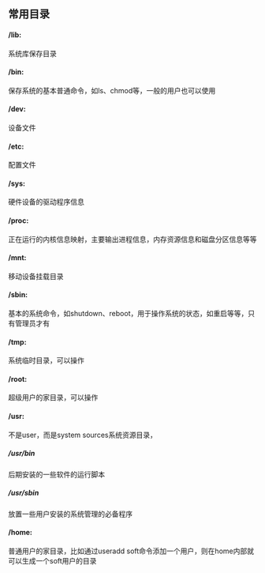 ## 常用目录

#### /lib: 
系统库保存目录

#### /bin:
保存系统的基本普通命令，如ls、chmod等，一般的用户也可以使用

#### /dev:
设备文件

#### /etc:
配置文件

#### /sys:
硬件设备的驱动程序信息

#### /proc:
正在运行的内核信息映射，主要输出进程信息，内存资源信息和磁盘分区信息等等

#### /mnt:
移动设备挂载目录

#### /sbin:
基本的系统命令，如shutdown、reboot，用于操作系统的状态，如重启等等，只有管理员才有

#### /tmp:
系统临时目录，可以操作

#### /root:
超级用户的家目录，可以操作

#### /usr:
不是user，而是system sources系统资源目录，

##### /usr/bin
后期安装的一些软件的运行脚本

##### /usr/sbin
放置一些用户安装的系统管理的必备程序

#### /home:
普通用户的家目录，比如通过useradd soft命令添加一个用户，则在home内部就可以生成一个soft用户的目录
